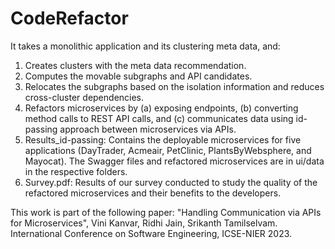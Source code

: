 # CodeRefactor

It takes a monolithic application and its clustering meta data, and:
1. Creates clusters with the meta data recommendation.
2. Computes the movable subgraphs and API candidates.
3. Relocates the subgraphs based on the isolation information and reduces cross-cluster dependencies.
4. Refactors microservices by (a) exposing endpoints, (b) converting method calls to REST API calls, and (c) communicates data using id-passing approach between microservices via APIs.
5. Results_id-passing: Contains the deployable microservices for five applications (DayTrader, Acmeair, PetClinic, PlantsByWebsphere, and Mayocat). The Swagger files and refactored microservices are in ui/data in the respective folders.
6. Survey.pdf: Results of our survey conducted to study the quality of the refactored microservices and their benefits to the developers.

This work is part of the following paper:
"Handling Communication via APIs for Microservices", Vini Kanvar, Ridhi Jain, Srikanth Tamilselvam. International Conference on Software Engineering, ICSE-NIER 2023.
